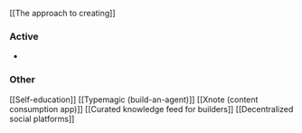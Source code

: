 [[The approach to creating]]
### Active
- 

### Other
[[Self-education]]
[[Typemagic (build-an-agent)]]
[[Xnote (content consumption app)]]
[[Curated knowledge feed for builders]]
[[Decentralized social platforms]]